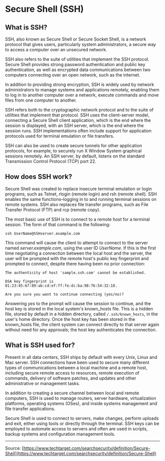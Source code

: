 # Secure Shell (SSH)

## What is SSH?

SSH, also known as Secure Shell or Secure Socket Shell, is a network protocol that gives users, particularly system administrators, a secure way to access a computer over an unsecured network.

SSH also refers to the suite of utilities that implement the SSH protocol. Secure Shell provides strong password authentication and public key authentication, as well as encrypted data communications between two computers connecting over an open network, such as the internet.

In addition to providing strong encryption, SSH is widely used by network administrators to manage systems and applications remotely, enabling them to log in to another computer over a network, execute commands and move files from one computer to another.

SSH refers both to the cryptographic network protocol and to the suite of utilities that implement that protocol. SSH uses the client-server model, connecting a Secure Shell client application, which is the end where the session is displayed, with an SSH server, which is the end where the session runs. SSH implementations often include support for application protocols used for terminal emulation or file transfers.

SSH can also be used to create secure tunnels for other application protocols, for example, to securely run X Window System graphical sessions remotely. An SSH server, by default, listens on the standard Transmission Control Protocol (TCP) port 22.

## How does SSH work?

Secure Shell was created to replace insecure terminal emulation or login programs, such as Telnet, rlogin (remote login) and rsh (remote shell). SSH enables the same functions–logging in to and running terminal sessions on remote systems. SSH also replaces file transfer programs, such as File Transfer Protocol (FTP) and rcp (remote copy).

The most basic use of SSH is to connect to a remote host for a terminal session. The form of that command is the following:

```shell
ssh UserName@SSHserver.example.com
```

This command will cause the client to attempt to connect to the server named *server.example.com*, using the user ID *UserName*. If this is the first time negotiating a connection between the local host and the server, the user will be prompted with the remote host's public key fingerprint and prompted to connect, despite there having been no prior connection:

```shell
The authenticity of host 'sample.ssh.com' cannot be established.

DSA key fingerprint is 01:23:45:67:89:ab:cd:ef:ff:fe:dc:ba:98:76:54:32:10.

Are you sure you want to continue connecting (yes/no)?
```

Answering *yes* to the prompt will cause the session to continue, and the host key is stored in the local system's known_hosts file. This is a hidden file, stored by default in a hidden directory, called `/.ssh/known_hosts`, in the user's home directory. Once the host key has been stored in the known_hosts file, the client system can connect directly to that server again without need for any approvals; the host key authenticates the connection.

## What is SSH used for?

Present in all data centers, SSH ships by default with every Unix, Linux and Mac server. SSH connections have been used to secure many different types of communications between a local machine and a remote host, including secure remote access to resources, remote execution of commands, delivery of software patches, and updates and other administrative or management tasks.

In addition to creating a secure channel between local and remote computers, SSH is used to manage routers, server hardware, virtualization platforms, operating systems (OSes), and inside systems management and file transfer applications.

Secure Shell is used to connect to servers, make changes, perform uploads and exit, either using tools or directly through the terminal. SSH keys can be employed to automate access to servers and often are used in scripts, backup systems and configuration management tools.

---

Source: [https://www.techtarget.com/searchsecurity/definition/Secure-Shell](https://www.techtarget.com/searchsecurity/definition/Secure-Shell)
